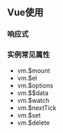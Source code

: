 ## Vue使用
### 响应式


### 实例常见属性
* vm.$mount
* vm.$el
* vm.$options
* vm.$$data
* vm.$watch
* vm.$nextTick
* vm.$set
* vm.$delete
